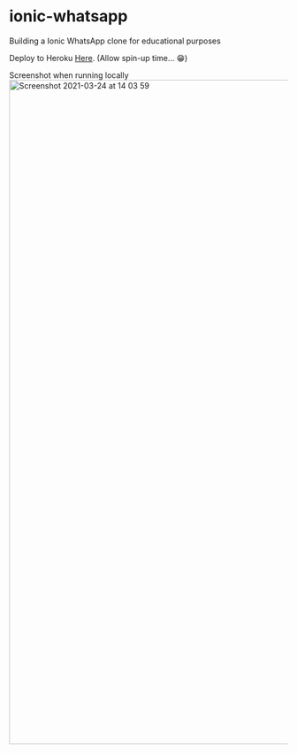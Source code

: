 # ionic-whatsapp
Building a Ionic WhatsApp clone for educational purposes 

Deploy to Heroku [Here](https://whatsapp-ionic.herokuapp.com/). (Allow spin-up time... :grin:)

Screenshot when running locally 
<img width="1200" alt="Screenshot 2021-03-24 at 14 03 59" src="https://user-images.githubusercontent.com/24437988/112324093-50089200-8caa-11eb-9551-ba2462f5002c.png">

